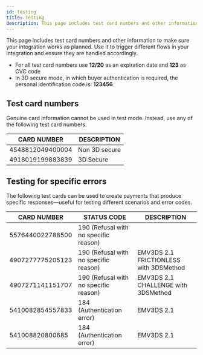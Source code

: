 ```yaml
---
id: testing
title: Testing
description: This page includes test card numbers and other information to make sure your integration works as planned.
---
```


This page includes test card numbers and other information to make sure your integration works as planned. Use it to trigger different flows in your integration and ensure they are handled accordingly.

- For all test card numbers use **12/20** as an expiration date and **123** as CVC code
- In 3D secure mode, in which buyer authentication is required, the personal identification code is: **123456**

## Test card numbers

Genuine card information cannot be used in test mode. Instead, use any of the following test card numbers.

| CARD NUMBER      | DESCRIPTION   |
| ---------------- | ------------- |
| 4548812049400004 | Non 3D secure |
| 4918019199883839 | 3D Secure     |

## Testing for specific errors

The following test cards can be used to create payments that produce specific responses—useful for testing different scenarios and error codes.

| CARD NUMBER      | STATUS CODE                           | DESCRIPTION                            |
| ---------------- | ------------------------------------- | -------------------------------------- |
| 5576440022788500 | 190 (Refusal with no specific reason) |
| 4907277775205123 | 190 (Refusal with no specific reason) | EMV3DS 2.1 FRICTIONLESS with 3DSMethod |
| 4907271141151707 | 190 (Refusal with no specific reason) | EMV3DS 2.1 CHALLENGE with 3DSMethod    |
| 5410082854557833 | 184 (Authentication error)            | EMV3DS 2.1                             |
| 541008820800685  | 184 (Authentication error)            | EMV3DS 2.1                             |
